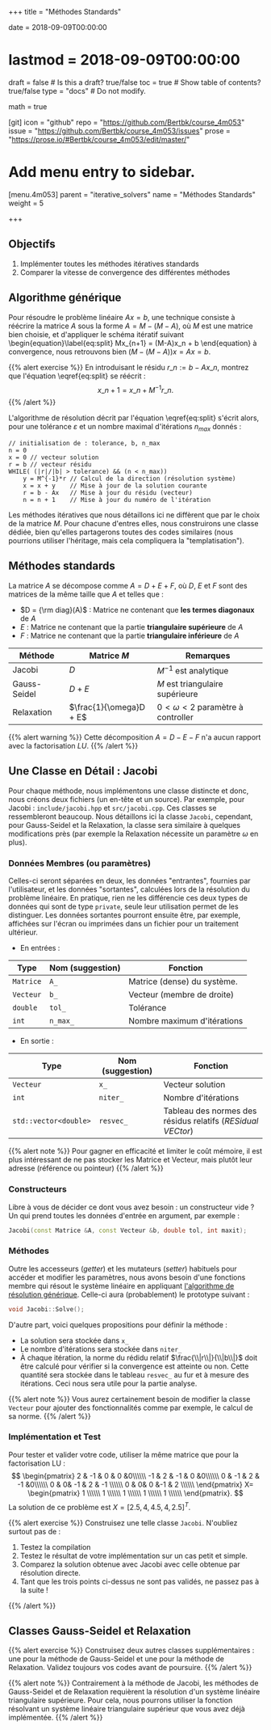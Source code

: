 +++
title = "Méthodes Standards"

date = 2018-09-09T00:00:00
# lastmod = 2018-09-09T00:00:00

draft = false  # Is this a draft? true/false
toc = true  # Show table of contents? true/false
type = "docs"  # Do not modify.

math = true

[git]
  icon = "github"
  repo = "https://github.com/Bertbk/course_4m053"
  issue = "https://github.com/Bertbk/course_4m053/issues"
  prose = "https://prose.io/#Bertbk/course_4m053/edit/master/"

# Add menu entry to sidebar.
[menu.4m053]
  parent = "iterative_solvers"
  name = "Méthodes Standards"
  weight = 5

+++

## Objectifs

1. Implémenter toutes les méthodes itératives standards
2. Comparer la vitesse de convergence des différentes méthodes


##  Algorithme générique

Pour résoudre le problème linéaire $A x= b$, une technique consiste à réécrire la matrice $A$ sous la forme $A = M - (M-A)$, où $M$ est une matrice bien choisie,  et d'appliquer le schéma itératif suivant
\begin{equation}\label{eq:split}
Mx_{n+1} = (M-A)x_n + b
\end{equation}
à convergence, nous retrouvons bien $(M-(M-A))x = Ax = b$.

{{% alert exercise %}}
En introduisant le résidu $r\_n := b - Ax\_n$, montrez que l'équation \eqref{eq:split} se réécrit :
$$
x\_{n+1} = x\_n + M^{-1}r\_n.
$$
{{% /alert %}}

L'algorithme de résolution décrit par l'équation \eqref{eq:split} s'écrit alors, pour une tolérance $\varepsilon$ et un nombre maximal d'itérations $n_{max}$ donnés :
```text
// initialisation de : tolerance, b, n_max
n = 0
x = 0 // vecteur solution
r = b // vecteur résidu
WHILE( (|r|/|b| > tolerance) && (n < n_max))
    y = M^{-1}*r // Calcul de la direction (résolution système)
    x = x + y    // Mise à jour de la solution courante
    r = b - Ax   // Mise à jour du résidu (vecteur)
    n = n + 1    // Mise à jour du numéro de l'itération
```
Les méthodes itératives que nous détaillons ici ne diffèrent que par le choix de la matrice $M$. Pour chacune d'entres elles, nous construirons une classe dédiée, bien qu'elles partagerons toutes des codes similaires (nous pourrions utiliser l'héritage, mais cela compliquera la "templatisation").

## Méthodes standards

La matrice $A$ se décompose comme $A = D + E +F$, où $D$, $E$ et $F$ sont des matrices de la même taille que $A$ et telles que :

- $D = {\rm diag}(A)$ : Matrice ne contenant que **les termes diagonaux** de $A$
- $E$ : Matrice ne contenant que la partie **triangulaire supérieure** de $A$
- $F$ : Matrice ne contenant que la partie **triangulaire inférieure** de $A$



| Méthode | Matrice $M$ | Remarques|
| ---------|----|----------|
| Jacobi   | $D$ | $M^{-1}$ est analytique        |
| Gauss-Seidel   | $D + E$ |  $M$ est triangulaire supérieure       |
| Relaxation   | $\frac{1}{\omega}D + E$ | $0 < \omega < 2$ paramètre à controller        |


{{% alert warning %}}
Cette décomposition $A = D - E -F$ n'a aucun rapport avec la factorisation $LU$.
{{% /alert  %}}

## Une Classe en Détail : Jacobi

Pour chaque méthode, nous implémentons une classe distincte et donc, nous créons deux fichiers (un en-tête et un source). Par exemple, pour Jacobi : `include/jacobi.hpp` et `src/jacobi.cpp`. Ces classes se ressembleront beaucoup. Nous détaillons ici la classe `Jacobi`, cependant, pour Gauss-Seidel et la Relaxation, la classe sera similaire à quelques modifications près (par exemple la Relaxation nécessite un paramètre $\omega$ en plus).

### Données Membres (ou paramètres)

Celles-ci seront séparées en deux, les données "entrantes", fournies par l'utilisateur, et les données "sortantes", calculées lors de la résolution du problème linéaire. En pratique, rien ne les différencie ces deux types de données qui sont de type `private`, seule leur utilisation permet de les distinguer. Les données sortantes pourront ensuite être, par exemple, affichées sur l'écran ou imprimées dans un fichier pour un traitement ultérieur.

- En entrées :

| Type | Nom (suggestion) | Fonction |
| ---- |---| ---- |
|`Matrice` | `A_` | Matrice (dense) du système.|
| `Vecteur` | `b_` | Vecteur (membre de droite)|
| `double` | `tol_` | Tolérance|
| `int` | `n_max_` | Nombre maximum d'itérations|

- En sortie :

| Type | Nom (suggestion) | Fonction |
| ---- |---| ---- |
| `Vecteur` | `x_` | Vecteur solution |
| `int` | `niter_` | Nombre d'itérations |
| `std::vector<double>` | `resvec_` | Tableau des normes des résidus relatifs (*RESidual VECtor*)|


{{% alert note %}}
Pour gagner en efficacité et limiter le coût mémoire, il est plus intéressant de ne pas stocker les Matrice et Vecteur, mais plutôt leur adresse (référence ou pointeur)
{{% /alert  %}}

### Constructeurs

Libre à vous de décider ce dont vous avez besoin :  un constructeur vide ? Un qui prend toutes les données d'entrée en argument, par exemple :
```cpp
Jacobi(const Matrice &A, const Vecteur &b, double tol, int maxit);
```


### Méthodes

Outre les accesseurs (*getter*) et les mutateurs (*setter*) habituels pour accéder et modifier les paramètres, nous avons besoin d'une fonctions membre qui résout le système linéaire en appliquant [l'algorithme de résolution générique](http://localhost:1313/bthierry/course/4m053/iterative_standard/#algorithme-g%C3%A9n%C3%A9rique). Celle-ci aura (probablement) le prototype suivant :

```cpp
void Jacobi::Solve();
```

D'autre part, voici quelques propositions pour définir la méthode :

- La solution sera stockée dans `x_`
- Le nombre d'itérations sera stockée dans `niter_`
- À chaque itération, la norme du rédidu relatif $\frac{\\|r\\|}{\\|b\\|}$ doit être calculé pour vérifier si la convergence est atteinte ou non. Cette quantité sera stockée dans le tableau `resvec_` au fur et à mesure des itérations. Ceci nous sera utile pour la partie analyse.


{{% alert note %}}
Vous aurez certainement besoin de modifier la classe `Vecteur` pour ajouter des fonctionnalités comme par exemple, le calcul de sa norme.
{{% /alert  %}}



### Implémentation et Test

Pour tester et valider votre code, utiliser la même matrice que pour la factorisation LU :
$$
\begin{pmatrix}
  2 & -1 & 0 & 0 &0\\\\\\
  -1 & 2 & -1 & 0 &0\\\\\\
  0 & -1 & 2 & -1 &0\\\\\\
  0 & 0& -1 & 2 & -1 \\\\\\
  0 & 0& 0 &-1 & 2 \\\\\\
\end{pmatrix} X=
\begin{pmatrix}
  1 \\\\\\
  1 \\\\\\
  1 \\\\\\
  1 \\\\\\
  1 \\\\\\
\end{pmatrix}.
$$
La solution de ce problème est $X = [2.5, 4,4.5, 4,2.5]^T$.

{{% alert exercise %}}
Construisez une telle classe `Jacobi`. N'oubliez surtout pas de :

1. Testez la compilation
2. Testez le résultat de votre implémentation sur un cas petit et simple.
3. Comparez la solution obtenue avec Jacobi avec celle obtenue par résolution directe.
4. Tant que les trois points ci-dessus ne sont pas validés, ne passez pas à la suite !

{{% /alert %}}

## Classes Gauss-Seidel et Relaxation

{{% alert exercise %}}
Construisez deux autres classes supplémentaires : une pour la méthode de Gauss-Seidel et une pour la méthode de Relaxation. Validez toujours vos codes avant de poursuire.
{{% /alert %}}

{{% alert note %}}
Contrairement à la méthode de Jacobi, les méthodes de Gauss-Seidel et de Relaxation requièrent la résolution d'un système linéaire triangulaire supérieure. Pour cela, nous pourrons utiliser la fonction résolvant un système linéaire triangulaire supérieur que vous avez déjà implémentée.
{{% /alert  %}}



